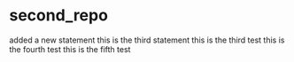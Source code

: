 # second_repo

added a new statement
this is the third statement
this is the third test 
this is the fourth test
this is the fifth test
